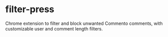 # filter-press
Chrome extension to filter and block unwanted Commento comments, with customizable user and comment length filters.
